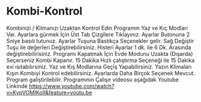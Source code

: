 # Kombi-Kontrol
Kombinizi / Klimanızı Uzaktan Kontrol Edin
Programın Yaz ve Kıç Modları Var.
Ayarlara gürmek İçin Üst Tab Çizgilere Tıklayınız.
Ayarlar Butonuna 2 Sniye basılı tutunuz.
Ayarlar Tuşuna Bastıkça Seçenekler gelir. Sağ Değiştir Tuşu ile değerleri Değiştirebilirsiniz.
Histeri Ayarlar 1 dk. ile 6 Dk. Arasında değiştirebilirisiniz.
Programı Kapatmak İçin Evde Modunu Uzakta (Dışarda) Seçerseniz Kombi Kapanır.
15 Dakika Hızlı çalıştırma Seçeneği ile 15 Dakika evi ısıtabılırsiniz.
Yaz ve Kış Modlarına Geçiş Yapabilirsiniz.  Yazın Klimaları Kışın Kombiyi Kontrol edebilirsiniz.
Ayarlarda Daha Birçok Seçenek Mevcut.
Program galiştirilebilir. 
Programının Çalışır videosu aşağıdak Youtube Linkinde
https://www.youtube.com/watch?v=KypVOMIKoII&feature=youtu.be
